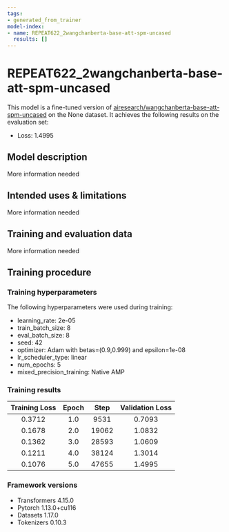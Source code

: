 ```yaml
---
tags:
- generated_from_trainer
model-index:
- name: REPEAT622_2wangchanberta-base-att-spm-uncased
  results: []
---
```


<!-- This model card has been generated automatically according to the information the Trainer had access to. You
should probably proofread and complete it, then remove this comment. -->

# REPEAT622_2wangchanberta-base-att-spm-uncased

This model is a fine-tuned version of [airesearch/wangchanberta-base-att-spm-uncased](https://huggingface.co/airesearch/wangchanberta-base-att-spm-uncased) on the None dataset.
It achieves the following results on the evaluation set:
- Loss: 1.4995

## Model description

More information needed

## Intended uses & limitations

More information needed

## Training and evaluation data

More information needed

## Training procedure

### Training hyperparameters

The following hyperparameters were used during training:
- learning_rate: 2e-05
- train_batch_size: 8
- eval_batch_size: 8
- seed: 42
- optimizer: Adam with betas=(0.9,0.999) and epsilon=1e-08
- lr_scheduler_type: linear
- num_epochs: 5
- mixed_precision_training: Native AMP

### Training results

| Training Loss | Epoch | Step  | Validation Loss |
|:-------------:|:-----:|:-----:|:---------------:|
| 0.3712        | 1.0   | 9531  | 0.7093          |
| 0.1678        | 2.0   | 19062 | 1.0832          |
| 0.1362        | 3.0   | 28593 | 1.0609          |
| 0.1211        | 4.0   | 38124 | 1.3014          |
| 0.1076        | 5.0   | 47655 | 1.4995          |


### Framework versions

- Transformers 4.15.0
- Pytorch 1.13.0+cu116
- Datasets 1.17.0
- Tokenizers 0.10.3
